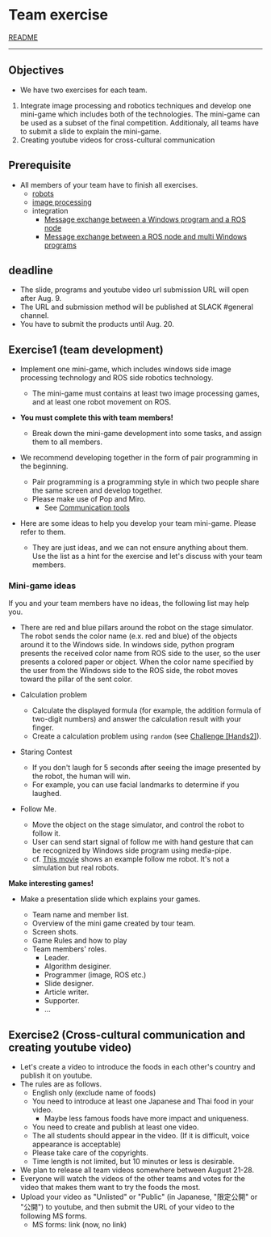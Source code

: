 # Team exercise

[README](../README.md)

---

## Objectives
- We have two exercises for each team.
1. Integrate image processing and robotics techniques and develop one  mini-game which includes both of the technologies. The mini-game can be used as a subset of the final competition.
Additionaly, all teams have to submit a slide to explain the mini-game.
2. Creating youtube videos for cross-cultural communication

## Prerequisite

- All members of your team have to finish all exercises.
  - [robots](https://github.com/oit-ipbl/robots)
  - [image processing](https://github.com/oit-ipbl/image_processing) 
  - integration 
    - [Message exchange between a Windows program and a ROS node](win_single/win_single.md)
    - [Message exchange between a ROS node and multi Windows programs](win_multi/win_multi.md)


## deadline
- The slide, programs and youtube video url submission URL will open after Aug. 9.
- The URL and submission method will be published at SLACK #general channel.
- You have to submit the products until Aug. 20.

## Exercise1 (team development)

- Implement one mini-game, which includes windows side image processing technology and ROS side robotics technology.
  - The mini-game must contains at least two image processing games, and at least one robot movement on ROS.

- **You must complete this with team members!**
  - Break down the mini-game development into some tasks, and assign them to all members.
- We recommend developing together in the form of pair programming in the beginning.
  - Pair programming is a programming style in which two people share the same screen and develop together. 
  - Please make use of Pop and Miro.
    - See [Communication tools](https://github.com/oit-ipbl/portal/blob/main/setup/commtools.md)
- Here are some ideas to help you develop your team mini-game. Please refer to them.
  - They are just ideas, and we can not ensure anything about them.  
Use the list as a hint for the exercise and let's discuss with your team members.

### Mini-game ideas

If you and your team members have no ideas, the following list may help you.
- There are red and blue pillars around the robot on the stage simulator. The robot sends the color name (e.x. red and blue) of the objects around it to the Windows side. In windows side, python program presents the received color name from ROS side to the user, so the user presents a colored paper or object. When the color name specified by the user from the Windows side to the ROS side, the robot moves toward the pillar of the sent color.

- Calculation problem
  - Calculate the displayed formula (for example, the addition formula of two-digit numbers) and answer the calculation result with your finger.
  - Create a calculation problem using ```random``` (see [Challenge [Hands2]](https://github.com/oit-ipbl/image_processing/blob/main/advanced/holistic.md#challengehands2)).
- Staring Contest
  - If you don't laugh for 5 seconds after seeing the image presented by the robot, the human will win.
  - For example, you can use facial landmarks to determine if you laughed.
- Follow Me.
  - Move the object on the stage simulator, and control the robot to follow it.
  - User can send start signal of follow me with hand gesture that can be recognized by Windows side program using media-pipe.
  - cf. [This movie](https://www.youtube.com/watch?v=8-CcklPzvyo) shows an example follow me robot. It's not a simulation but real robots.

**Make interesting games!**

- Make a presentation slide which explains your games.

  - Team name and member list.
  - Overview of the mini game created by tour team.
  - Screen shots.
  - Game Rules and how to play
  - Team members' roles.
    - Leader.
    - Algorithm desiginer.
    - Programmer (image, ROS etc.)
    - Slide designer.
    - Article writer.
    - Supporter.
    - ...

## Exercise2 (Cross-cultural communication and creating youtube video)
- Let's create a video to introduce the foods in each other's country and publish it on youtube.
- The rules are as follows.
  - English only (exclude name of foods)
  - You need to introduce at least one Japanese and Thai food in your video.
    - Maybe less famous foods have more impact and uniqueness.
  - You need to create and publish at least one video.
  - The all students should appear in the video. (If it is difficult, voice appearance is acceptable)
  - Please take care of the copyrights.
  - Time length is not limited, but 10 minutes or less is desirable.
- We plan to release all team videos somewhere between August 21-28.
- Everyone will watch the videos of the other teams and votes for the video that makes them want to try the foods the most.
- Upload your video as "Unlisted" or "Public" (in Japanese, "限定公開" or "公開") to youtube, and then submit the URL of your video to the following MS forms.
  - MS forms: link (now, no link)
